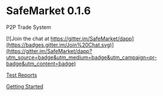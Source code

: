 # SafeMarket 0.1.6

P2P Trade System

[![Join the chat at https://gitter.im/SafeMarket/dapp](https://badges.gitter.im/Join%20Chat.svg)](https://gitter.im/SafeMarket/dapp?utm_source=badge&utm_medium=badge&utm_campaign=pr-badge&utm_content=badge)

[Test Reports](/reports/0.1.6/)

[Getting Started](https://github.com/SafeMarket/dapp/wiki/Getting-Started)